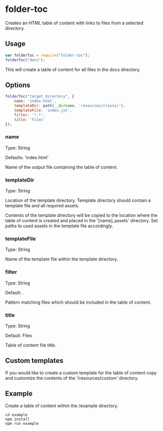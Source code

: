 # folder-toc

Creates an HTML table of content with links to files from a selected directory.

## Usage

```javascript
var folderToc = require("folder-toc");
folderToc("docs");
```

This will create a table of content for all files in the docs directory.

## Options

```javascript
folderToc("target_directory", {
    name: 'index.html',
    templateDir: path(__dirname, 'resources/classic'),
    templateFile: 'index.jst',
    filter: '*.*',
    title: 'Files'
});
```

### name

Type: String

Defaults: 'index.html'

Name of the output file containing the table of content.

### templateDir

Type: String

Location of the template directory.
Template directory should contain a template file and all required assets.

Contents of the template directory will be copied to the location where the table of content is created and placed in the '[name]\_assets' directory. Set paths to used assets in the template file accordingly.

### templateFile

Type: String

Name of the template file within the template directory.

### filter

Type: String

Default: *.*

Pattern matching files which should be included in the table of content.

### title

Type: String

Default: Files

Table of content file title.

## Custom templates

If you would like to create a custom template for the table of content copy and customize the contents of the '/resources/custom' directory.

## Example

Create a table of content within the /example directory.

```
cd example
npm install
npm run example
```